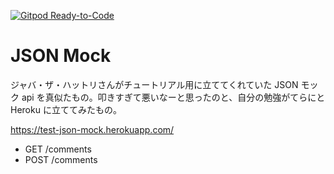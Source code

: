[![Gitpod Ready-to-Code](https://img.shields.io/badge/Gitpod-Ready--to--Code-blue?logo=gitpod)](https://gitpod.io/#https://github.com/gokoku/test-json-mock) 

# JSON Mock

ジャバ・ザ・ハットリさんがチュートリアル用に立ててくれていた JSON モック api を真似たもの。叩きすぎて悪いなーと思ったのと、自分の勉強がてらにと Heroku に立ててみたもの。

https://test-json-mock.herokuapp.com/

* GET /comments
* POST /comments
